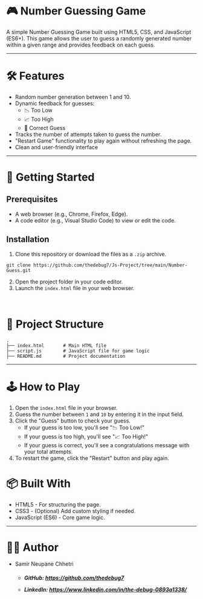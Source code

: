 # 🎮 Number Guessing Game

A simple Number Guessing Game built using HTML5, CSS, and JavaScript (ES6+). This game allows the user to guess a randomly generated number within a given range and provides feedback on each guess.

<hr>

# 🛠 Features

- Random number generation between 1 and 10.
- Dynamic feedback for guesses:
  - 📉 Too Low
  - 📈 Too High
  - 🎉 Correct Guess
- Tracks the number of attempts taken to guess the number.
- "Restart Game" functionality to play again without refreshing the page.
- Clean and user-friendly interface

<hr>

# 🚀 Getting Started

<h2>Prerequisites</h2>

- A web browser (e.g., Chrome, Firefox, Edge).
- A code editor (e.g., Visual Studio Code) to view or edit the code.

<h2>Installation</h2>

1. Clone this repository or download the files as a `.zip` archive.

```
git clone https://github.com/thedebug7/Js-Project/tree/main/Number-Guess.git

```

2. Open the project folder in your code editor.
3. Launch the `index.html` file in your web browser.

<br>

# 📂 Project Structure

```
.
├── index.html       # Main HTML file
├── script.js        # JavaScript file for game logic
├── README.md        # Project documentation

```

<hr>

# 🕹 How to Play

1. Open the `index.html` file in your browser.
2. Guess the number between `1` and `10` by entering it in the input field.
3. Click the "Guess" button to check your guess.
   - If your guess is too low, you'll see "📉 Too Low!"
   - If your guess is too high, you'll see "📈 Too High!"
   - If your guess is correct, you'll see a congratulations
     message with your total attempts.
4. To restart the game, click the "Restart" button and play again.

# 📦 Built With

- HTML5 - For structuring the page.
- CSS3 - (Optional) Add custom styling if needed.
- JavaScript (ES6) - Core game logic.

<hr>

# 👨‍💻 Author

- Samir Neupane Chhetri<h5>

  - GitHub: https://github.com/thedebug7

  - LinkedIn: https://www.linkedin.com/in/the-debug-0893a1338/
